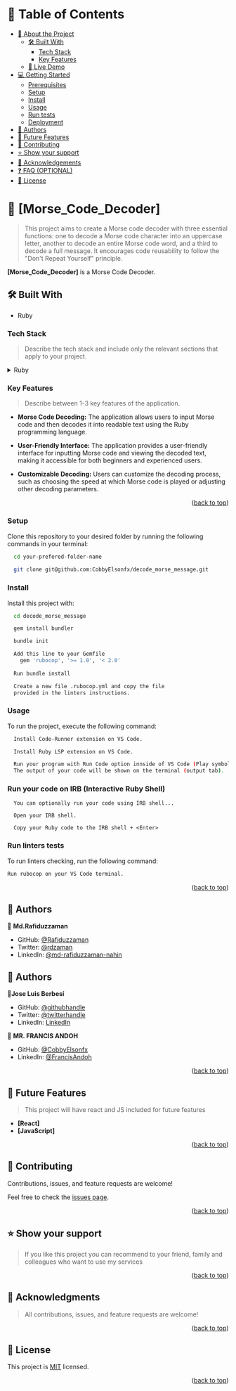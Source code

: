 <a name="readme-top"></a>

<!-- TABLE OF CONTENTS -->

# 📗 Table of Contents

- [📖 About the Project](#about-project)
  - [🛠 Built With](#built-with)
    - [Tech Stack](#tech-stack)
    - [Key Features](#key-features)
  - [🚀 Live Demo](#live-demo)
- [💻 Getting Started](#getting-started)
  - [Prerequisites](#prerequisites)
  - [Setup](#setup)
  - [Install](#install)
  - [Usage](#usage)
  - [Run tests](#run-tests)
  - [Deployment](#deployment)
- [👥 Authors](#authors)
- [🔭 Future Features](#future-features)
- [🤝 Contributing](#contributing)
- [⭐️ Show your support](#support)
- [🙏 Acknowledgements](#acknowledgements)
- [❓ FAQ (OPTIONAL)](#faq)
- [📝 License](#license)

<!-- PROJECT DESCRIPTION -->

# 📖 [Morse_Code_Decoder] <a name="about-project"></a>

> This project aims to create a Morse code decoder with three essential functions: one to decode a Morse code character into an uppercase letter, another to decode an entire Morse code word, and a third to decode a full message. It encourages code reusability to follow the "Don't Repeat Yourself" principle.

**[Morse_Code_Decoder]** is a Morse Code Decoder.

## 🛠 Built With <a name="built-with"></a>
- Ruby

### Tech Stack <a name="tech-stack"></a>

> Describe the tech stack and include only the relevant sections that apply to your project.

<details>
  <summary>Ruby</summary>
  <ul>
    <li><a href="https://www.ruby-lang.org/en/">Ruby</a></li>
  </ul>
</details>

<!-- Features -->

### Key Features <a name="key-features"></a>

> Describe between 1-3 key features of the application.

- **Morse Code Decoding:** The application allows users to input Morse code and then decodes it into readable text using the Ruby programming language.

- **User-Friendly Interface:** The application provides a user-friendly interface for inputting Morse code and viewing the decoded text, making it accessible for both beginners and experienced users.

- **Customizable Decoding:** Users can customize the decoding process, such as choosing the speed at which Morse code is played or adjusting other decoding parameters.

<p align="right">(<a href="#readme-top">back to top</a>)</p>

### Setup

Clone this repository to your desired folder by running the following commands in your terminal:

```sh
  cd your-prefered-folder-name
  
  git clone git@github.com:CobbyElsonfx/decode_morse_message.git
```

### Install

Install this project with:

```sh
  cd decode_morse_message

  gem install bundler

  bundle init

  Add this line to your Gemfile
    gem 'rubocop', '>= 1.0', '< 2.0'
  
  Run bundle install

  Create a new file .rubocop.yml and copy the file
  provided in the linters instructions.
```

### Usage

To run the project, execute the following command:

```sh
  Install Code-Runner extension on VS Code.

  Install Ruby LSP extension on VS Code.

  Run your program with Run Code option innside of VS Code (Play symbol).
  The output of your code will be shown on the terminal (output tab).
```
### Run your code on IRB (Interactive Ruby Shell)
```
  You can optionally run your code using IRB shell...

  Open your IRB shell.

  Copy your Ruby code to the IRB shell + <Enter>
```

### Run linters tests

To run linters checking, run the following command:

```sh
Run rubocop on your VS Code terminal.

```

<p align="right">(<a href="#readme-top">back to top</a>)</p>

<!-- AUTHORS -->

## 👥 Authors <a name="authors"></a>

👤 **Md.Rafiduzzaman**

- GitHub: [@Rafiduzzaman](https://github.com/Rafiduzzaman)
- Twitter: [@rdzaman](https://twitter.com/rdzaman187468)
- LinkedIn: [@md-rafiduzzaman-nahin](https://www.linkedin.com/in/md-rafiduzzaman-nahin-7431ab1b4/)

## 👥 Authors <a name="authors"></a>

👤**Jose Luis Berbesí**

- GitHub: [@githubhandle](https://github.com/jlberbesi)
- Twitter: [@twitterhandle](https://twitter.com/imberbesi)
- LinkedIn: [LinkedIn](https://www.linkedin.com/in/jlberbesi/)

👤 **MR. FRANCIS ANDOH**

- GitHub: [@CobbyElsonfx](https://github.com/CobbyElsonfx)
- LinkedIn: [@FrancisAndoh](https://www.linkedin.com/in/francis-andoh-133aa7245/)

<p align="right">(<a href="#readme-top">back to top</a>)</p>

<!-- FUTURE FEATURES -->

## 🔭 Future Features <a name="future-features"></a>

> This project will have react and JS included for future features

- **[React]**
- **[JavaScript]**

<p align="right">(<a href="#readme-top">back to top</a>)</p>

<!-- CONTRIBUTING -->

## 🤝 Contributing <a name="contributing"></a>

Contributions, issues, and feature requests are welcome!

Feel free to check the [issues page](https://github.com/Rafiduzzaman/vet-clinic/issues).

<p align="right">(<a href="#readme-top">back to top</a>)</p>

<!-- SUPPORT -->

## ⭐️ Show your support <a name="support"></a>

> If you like this project you can recommend to your friend, family and colleagues who want to use my services

<p align="right">(<a href="#readme-top">back to top</a>)</p>

<!-- ACKNOWLEDGEMENTS -->

## 🙏 Acknowledgments <a name="acknowledgements"></a>

> All contributions, issues, and feature requests are welcome!

<p align="right">(<a href="#readme-top">back to top</a>)</p>

<!-- LICENSE -->

## 📝 License <a name="license"></a>

This project is [MIT](./MIT.md) licensed.

<p align="right">(<a href="#readme-top">back to top</a>)</p>